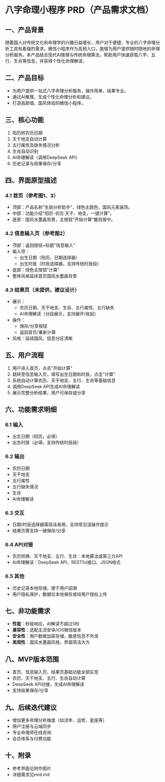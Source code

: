 # 八字命理小程序 PRD（产品需求文档）

## 一、产品背景

随着国人对传统文化和命理学的兴趣日益增长，用户对于便捷、专业的八字命理分析工具有着强烈需求。微信小程序作为高频入口，能够为用户提供随时随地的命理分析服务。本产品结合现代AI推理与传统命理算法，帮助用户快速获取八字、五行、生肖等信息，并获得个性化命理解读。

## 二、产品目标

- 为用户提供一站式八字命理分析服务，操作简单、结果专业。
- 通过AI推理，生成个性化命理分析和建议。
- 打造高颜值、国风体验的微信小程序。

## 三、核心功能

1. 阳历转农历日期
2. 天干地支自动计算
3. 五行属性及缺失情况分析
4. 生肖自动识别
5. AI命理解读（调用DeepSeek API）
6. 历史记录与结果保存/分享

## 四、界面原型描述

### 4.1 首页（参考图1、3）
- 顶部：产品名称"生辰分析助手"，绿色主题色，国风元素装饰。
- 中部：功能介绍"阳历-农历 天干、地支，一键计算"。
- 底部：国风水墨画背景，主按钮"开始计算"醒目居中。

### 4.2 信息输入页（参考图2）
- 顶部：返回按钮+标题"信息输入"
- 输入项：
  - 出生日期（阳历，日期选择器）
  - 出生时辰（时辰选择器，支持传统时辰段）
- 底部：绿色主按钮"计算"
- 整体风格延续首页国风水墨画背景

### 4.3 结果页（未提供，建议设计）
- 展示：
  - 农历日期、天干地支、生肖、五行属性、五行缺失
  - AI命理解读（分段展示，支持展开/收起）
- 操作：
  - 保存/分享按钮
  - 返回首页/重新计算
- 风格：延续国风，信息分区清晰

## 五、用户流程

1. 用户进入首页，点击"开始计算"
2. 跳转至信息输入页，填写出生日期和时辰，点击"计算"
3. 系统自动计算农历、天干地支、五行、生肖等基础信息
4. 调用DeepSeek API生成AI命理解读
5. 展示完整分析结果，用户可保存或分享

## 六、功能需求明细

### 6.1 输入
- 出生日期（阳历，必填）
- 出生时辰（必填，支持传统时辰段）

### 6.2 输出
- 农历日期
- 天干地支
- 五行属性
- 五行缺失情况
- 生肖
- AI命理解读

### 6.3 交互
- 日期/时辰选择器需简洁易用，支持常见误操作提示
- 结果页需支持一键保存/分享

### 6.4 API对接
- 农历转换、天干地支、五行、生肖：本地算法或第三方API
- AI命理解读：DeepSeek API，RESTful接口，JSON格式

### 6.5 其他
- 历史记录本地存储，便于用户回溯
- 用户隐私保护，数据仅本地保存或经用户授权上传

## 七、非功能需求

- **性能**：秒级响应，AI解读不超过5秒
- **兼容性**：适配主流安卓/iOS微信版本
- **安全性**：用户数据加密存储，敏感信息不外泄
- **美观性**：国风水墨画风格，界面简洁大方

## 八、MVP版本范围

- 首页、信息输入页、结果页基础功能全部实现
- 农历、天干地支、五行、生肖自动计算
- DeepSeek API对接，生成AI命理解读
- 支持结果保存/分享

## 九、后续迭代建议

- 增加更多命理分析维度（如流年、运势、星座等）
- 用户注册与云端同步
- 专业命理师在线咨询
- 会员体系与付费功能

## 十、附录

- 参考界面见附件图片
- 详细需求见mrd.md 